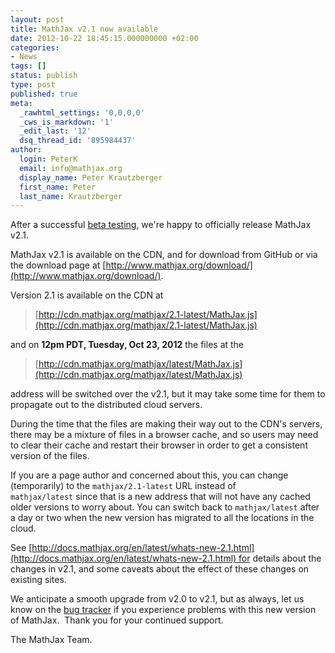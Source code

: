 ```yaml
---
layout: post
title: MathJax v2.1 now available
date: 2012-10-22 18:45:15.000000000 +02:00
categories:
- News
tags: []
status: publish
type: post
published: true
meta:
  _rawhtml_settings: '0,0,0,0'
  _cws_is_markdown: '1'
  _edit_last: '12'
  dsq_thread_id: '895984437'
author:
  login: PeterK
  email: info@mathjax.org
  display_name: Peter Krautzberger
  first_name: Peter
  last_name: Krautzberger
---
```


After a successful [beta testing](http://www.mathjax.org/?p=3783), we're happy to officially release MathJax v2.1.

MathJax v2.1 is available on the CDN, and for download from GitHub or via the download page at [http://www.mathjax.org/download/](http://www.mathjax.org/download/).

Version 2.1 is available on the CDN at

> [http://cdn.mathjax.org/mathjax/2.1-latest/MathJax.js](http://cdn.mathjax.org/mathjax/2.1-latest/MathJax.js)

and on **12pm PDT, Tuesday, Oct 23, 2012** the files at the

> [http://cdn.mathjax.org/mathjax/latest/MathJax.js](http://cdn.mathjax.org/mathjax/latest/MathJax.js)

address will be switched over the v2.1, but it may take some time for them to propagate out to the distributed cloud servers.

During the time that the files are making their way out to the CDN's servers, there may be a mixture of files in a browser cache, and so users may need to clear their cache and restart their browser in order to get a consistent version of the files.

If you are a page author and concerned about this, you can change (temporarily) to the `mathjax/2.1-latest` URL instead of `mathjax/latest` since that is a new address that will not have any cached older versions to worry about. You can switch back to `mathjax/latest` after a day or two when the new version has migrated to all the locations in the cloud.

See [http://docs.mathjax.org/en/latest/whats-new-2.1.html](http://docs.mathjax.org/en/latest/whats-new-2.1.html) for details about the changes in v2.1, and some caveats about the effect of these changes on existing sites.

We anticipate a smooth upgrade from v2.0 to v2.1, but as always, let us know on the [bug tracker](http://github.com/mathjax/mathjax/issues) if you experience problems with this new version of MathJax.  Thank you for your continued support.

The MathJax Team.